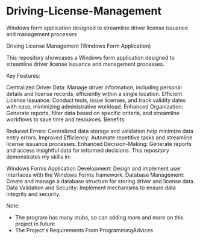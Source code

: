 # Driving-License-Management 
Windows form application designed to streamline driver license issuance and management processes


Driving License Management (Windows Form Application)

This repository showcases a Windows form application designed to streamline driver license issuance and management processes.

Key Features:

Centralized Driver Data: Manage driver information, including personal details and license records, efficiently within a single location.
Efficient License Issuance: Conduct tests, issue licenses, and track validity dates with ease, minimizing administrative workload.
Enhanced Organization: Generate reports, filter data based on specific criteria, and streamline workflows to save time and resources.
Benefits:

Reduced Errors: Centralized data storage and validation help minimize data entry errors.
Improved Efficiency: Automate repetitive tasks and streamline license issuance processes.
Enhanced Decision-Making: Generate reports and access insightful data for informed decisions.
This repository demonstrates my skills in:

Windows Forms Application Development: Design and implement user interfaces with the Windows Forms framework.
Database Management: Create and manage a database structure for storing driver and license data.
Data Validation and Security: Implement mechanisms to ensure data integrity and security.



Note: 
- The program has many stubs, so can adding more and more on this project in future
- The Project's Requirements From ProgrammingAdvices


